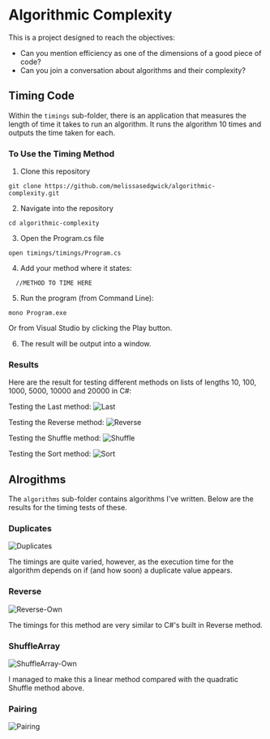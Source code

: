 # Algorithmic Complexity

This is a project designed to reach the objectives:
* Can you mention efficiency as one of the dimensions of a good piece of code?
* Can you join a conversation about algorithms and their complexity?

## Timing Code

Within the `timings` sub-folder, there is an application that measures the length of time it takes to run an algorithm. It runs the algorithm 10 times and outputs the time taken for each.

### To Use the Timing Method
1. Clone this repository
```
git clone https://github.com/melissasedgwick/algorithmic-complexity.git
```
2. Navigate into the repository
```
cd algorithmic-complexity
```
3. Open the Program.cs file
```
open timings/timings/Program.cs
```
4. Add your method where it states:
```
  //METHOD TO TIME HERE
```
5. Run the program (from Command Line):
```
mono Program.exe
```
Or from Visual Studio by clicking the Play button.

6. The result will be output into a window.

### Results

Here are the result for testing different methods on lists of lengths 10, 100, 1000, 5000, 10000 and 20000 in C#:

Testing the Last method:
![Last](images/Last.png)

Testing the Reverse method:
![Reverse](images/Reverse.png)

Testing the Shuffle method:
![Shuffle](images/Shuffle.png)

Testing the Sort method:
![Sort](images/Sort.png)

## Alrogithms

The `algorithms` sub-folder contains algorithms I've written. Below are the results for the timing tests of these.

### Duplicates

![Duplicates](images/Duplicates.png)

The timings are quite varied, however, as the execution time for the algorithm depends on if (and how soon) a duplicate value appears.

### Reverse

![Reverse-Own](images/Reverse-own.png)

The timings for this method are very similar to C#'s built in Reverse method.

### ShuffleArray

![ShuffleArray-Own](images/ShuffleArray.png)

I managed to make this a linear method compared with the quadratic Shuffle method above.

### Pairing

![Pairing](images/Pairing.png)
